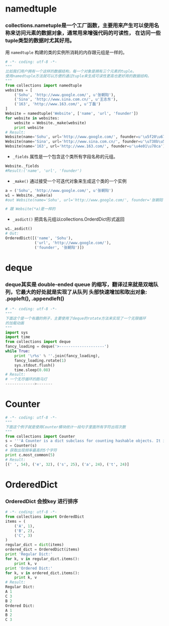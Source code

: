 # namedtuple
### collections.nametuple是一个工厂函数，主要用来产生可以使用名称来访问元素的数据对象，通常用来增强代码的可读性， 在访问一些tuple类型的数据时尤其好用。  
用 `namedtuple` 构建的类的实例所消耗的内存跟元组是一样的。
``` python
# -*- coding: utf-8 -*-
"""
比如我们用户拥有一个这样的数据结构，每一个对象是拥有三个元素的tuple。
使用namedtuple方法就可以方便的通过tuple来生成可读性更高也更好用的数据结构。
"""
from collections import namedtuple
websites = [
    ('Sohu', 'http://www.google.com/', u'张朝阳'),
    ('Sina', 'http://www.sina.com.cn/', u'王志东'),
    ('163', 'http://www.163.com/', u'丁磊')
]
Website = namedtuple('Website', ['name', 'url', 'founder'])
for website in websites:
    website = Website._make(website)
    print website
# Result:
Website(name='Sohu', url='http://www.google.com/', founder=u'\u5f20\u671d\u9633')
Website(name='Sina', url='http://www.sina.com.cn/', founder=u'\u738b\u5fd7\u4e1c')
Website(name='163', url='http://www.163.com/', founder=u'\u4e01\u78ca')
```

+ `_fields` 属性是一个包含这个类所有字段名称的元组。
```python
Website._fields
#Result:('name', 'url', 'founder')
```

+ `_make()` 通过接受一个可迭代对象来生成这个类的一个实例
```python
a = ('Sohu', 'http://www.google.com/', u'张朝阳')
w1 = Website._make(a)
#out Website(name='Sohu', url='http://www.google.com/', founder='张朝阳')

# 跟 Website(*a)是一样的
```

+ `_asdict()` 把具名元组以collections.OrderdDict形式返回
```python
w1._asdict()
# Out:
OrderedDict([('name', 'Sohu'),
             ('url', 'http://www.google.com/'),
             ('founder', '张朝阳')])
```

# deque 
### deque其实是 double-ended queue 的缩写，翻译过来就是双端队列，它最大的好处就是实现了从队列 头部快速增加和取出对象: .popleft(), .appendleft()    
``` python
# -*- coding: utf-8 -*-
"""
下面这个是一个有趣的例子，主要使用了deque的rotate方法来实现了一个无限循环
的加载动画
"""
import sys
import time
from collections import deque
fancy_loading = deque('>--------------------')
while True:
    print '\r%s' % ''.join(fancy_loading),
    fancy_loading.rotate(1)
    sys.stdout.flush()
    time.sleep(0.08)
# Result:
# 一个无尽循环的跑马灯
------------->-------
```

# Counter
``` python
# -*- coding: utf-8 -*-
"""
下面这个例子就是使用Counter模块统计一段句子里面所有字符出现次数
"""
from collections import Counter
s = '''A Counter is a dict subclass for counting hashable objects. It is an unordered collection where elements are stored as dictionary keys and their counts are stored as dictionary values. Counts are allowed to be any integer value including zero or negative counts. The Counter class is similar to bags or multisets in other languages.'''.lower()
c = Counter(s)
# 获取出现频率最高的5个字符
print c.most_common(5)
# Result:
[(' ', 54), ('e', 32), ('s', 25), ('a', 24), ('t', 24)]
```

# OrderedDict 

### OrderedDict 会按key 进行排序
``` python
# -*- coding: utf-8 -*-
from collections import OrderedDict
items = (
    ('A', 1),
    ('B', 2),
    ('C', 3)
)
regular_dict = dict(items)
ordered_dict = OrderedDict(items)
print 'Regular Dict:'
for k, v in regular_dict.items():
    print k, v
print 'Ordered Dict:'
for k, v in ordered_dict.items():
    print k, v
# Result:
Regular Dict:
A 1
C 3
B 2
Ordered Dict:
A 1
B 2
C 3
```